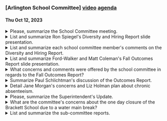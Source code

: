 ### [Arlington School Committee] [video](https://www.youtube.com/watch?v=M1E4zI6zXyA) [agenda](https://arlington.novusagenda.com/agendapublic/MeetingView.aspx?MeetingID=1876&MinutesMeetingID=-1&doctype=Agenda)
#### Thu Oct 12, 2023

<details><summary>Please, summarize the School Committee meeting.</summary>

> The School Committee meeting began with a welcome to the AHS representatives, Amy Kolaru and Mo Higginbotham, who shared updates on sports and club activities. Mr. Spiegel then presented the annual staffing report, highlighting the team effort involved in hiring and onboarding new staff. He also shared demographic data of the district's employees. The committee discussed the district's new strategic plan, specifically strategic priority two, which focuses on valuing all staff. Concerns were raised about the recent closure of Brackett due to a water main issue and the impact on students' learning time. The committee also discussed the upcoming MASC delegate assembly, unanimously voting Mr. Slickman as the delegate and Kersey as the alternate. The meeting concluded with a discussion on current vacancies and future initiatives.
</details><details><summary>List and summarize Ron Spiegel's Diversity and Hiring Report slide presentation.</summary>

> Ron Spiegel's Diversity and Hiring Report presentation covered several key areas. He began by discussing the district's strategic priority two, which focuses on valuing all staff and employees. He then presented demographic data of the district's employees, highlighting the percentage breakdown of different ethnicities. He also discussed the issue of employees choosing not to self-identify their ethnicity. 

Spiegel then moved on to discuss new hires since October 1st, highlighting the diversity of the new staff and the progress made in increasing staff diversity. He also discussed the new Unit A educators, which includes all teachers and people in the Unit A bargaining unit. 

The presentation also covered the district's goal to have more representation of educators that mirror the experience of the students in the district. Spiegel then discussed the challenges in increasing the diversity of the staff, which is part of the district's strategic plan. 

He also presented data on staffing retention rates, highlighting that the district is on par with the state in terms of teacher retention. He then discussed the reasons for hiring new educators in Unit A, which included replacements for retirees and resignations, budget additions, and promotions from teaching assistants or substitutes to licensed educators. 

Spiegel also discussed the reasons for staff departures, which included relocation, compensation issues, dissatisfaction with position, burnout, and career moves. He concluded by discussing current vacancies and initiatives to improve onboarding, training, and professional development.
</details><details><summary>List and summarize each school committee member's comments on the Diversity and Hiring Report.</summary>

> 1. Ms. Morgan asked for clarification on the Dibbles assessment and the frequency of family notifications. She also expressed concern about the widening achievement gaps, particularly in ELA for grades 6-8, and appreciated the attendance data presentation. She asked about the students who took the biology MCAS and the implications for those who did not meet the science MCAS requirement.

2. Ms. Gittleman asked if it was possible to break down the AP section data by income level, as she believed income level could significantly impact access to AP courses. 

3. The AHS representatives asked about the measures being taken to address mental health among the groups that were identified as lower than others in the report. 

Note: Mr. Thielman and Mr. Flickman did not make comments on the Diversity and Hiring Report in the provided context.
</details><details><summary>List and summarize Ford-Walker and Matt Coleman's Fall Outcomes Report slide presentation.</summary>

> In the Fall Outcomes Report, Matt Coleman and Dr. Ford-Walker presented data on student achievement, attendance, and mental health. They highlighted the academic success of students, particularly in AP courses, but also noted areas of growth, such as achievement gaps among different student groups. They showed that these gaps have widened since 2019, particularly in ELA for grades 6-8. They also presented data on chronic absenteeism, showing that certain student groups are absent at a much higher rate. 

In terms of mental health, they noted that certain student groups are showing more mental health concerns. They also discussed the implementation of a new EL curriculum in elementary schools and the establishment of working groups to address issues like sense of belonging and instructional vision. They emphasized the importance of equity in all these initiatives. 

They also discussed the requirement to notify families if their students are not meeting benchmarks in the DIBELS assessment. They ended the presentation by stating that while they are doing a good job, there is still work to be done to ensure equitable access for all students.
</details><details><summary>What concerns and comments were offered by the school committee in regards to the Fall Outcomes Report?</summary>

> The school committee offered several comments and concerns regarding the Fall Outcomes Report. Mr. Schuchman emphasized the importance of seeing a clear connection between the data presented, the action steps, and a desired outcome or goal in school improvement reports. He also clarified the interpretation of student growth numbers, explaining that a school or district mean SGP in the 60 range is extraordinary, not just above average. He also suggested using a color continuum in graphs for easier interpretation. Ms. Morgan expressed concerns about individual school cancellations and the impact on learning time. Ms. Exton praised the professional development sign-ups communication and shared positive feedback from a back-to-school night at Stratton. Ms. Allison-Ampe clarified that the district is tracking and monitoring many groups, not just the focal groups, and raised a question about the reasons behind student absenteeism.
</details><details><summary>Summarize Paul Schlichtman's discussion of the Outcomes Report.</summary>

> Paul Schlichtman discussed the Outcomes Report, focusing on the importance of understanding student growth and achievement. He emphasized the need for a clear connection between data, action steps, and desired outcomes in school improvement reports. He also discussed the student growth percentile (SGP), explaining that it represents a student's place in a distribution and that a score over 60 for a school or district is considered extraordinary. Schlichtman also touched on the importance of color coding in presentations for clarity and understanding. He expressed satisfaction with the district's performance and emphasized the commitment to continuous improvement. He also discussed the tracking and monitoring of various student groups, not just the focal groups, and the importance of understanding why students are absent.
</details><details><summary>Detail Jane Morgan's concerns and Liz Holman plan about chronic absenteeism.</summary>

> Jane Morgan expressed concerns about chronic absenteeism, questioning how the district determines the reasons behind students' absences. She wanted to know if the students were actually sick, if their parents were sick, if they were unable to get to school, or if there were other factors at play. Liz Holman responded by explaining that schools with significant impact on chronic absenteeism have been relentless in tracking trends and following up with families to inquire about the reasons behind absences. She mentioned strategies such as home visits and working with families to address challenges in getting to school. She also noted that chronic absenteeism had increased during the pandemic but was now slowly declining. Liz also mentioned partnering with the Director of Communications and Family Engagement to better handle ongoing chronic cases and identify them sooner.
</details><details><summary>Please, summarize the Superintendent's Update.</summary>

> The Superintendent's Update covered a range of topics. Firstly, it was mentioned that students are excited about the new curriculum and are using different language that they're hearing modeled in the classroom. The district has received a $10,000 Safe and Supportive Schools grant from DESE, with more details on its usage to come. The Teaching and Learning Department successfully rolled out a professional learning platform, Power School, which is used for various district-related tasks including job postings and professional development. Arlington has been selected to be a 2023 Mass Save Climate leader, and the district celebrated the addition of two new electric buses. The Superintendent also shared her evaluation materials and mentioned an additional student at Dallin in grade one, leading to a new paraprofessional position being posted. The update concluded with a discussion about the timeline for evaluations and concerns about school cancellations.
</details><details><summary>What are the committee's concerns about the one day closure of the Brackett School due to a water main break?</summary>

> The committee expressed concerns about the one day closure of the Brackett School due to a water main break. They discussed the need for students to make up the missed day, as per the law requiring 180 school days unless there is a safety emergency. The committee agreed that they need to clarify whether the water main break qualifies as a safety emergency. They also expressed concern about the impact of such closures on students and families.
</details><details><summary>List and summarize the sub-committee reports.</summary>

> The Budget sub-committee did not provide a report as Mr. Cardin requested to be revisited later. The Community Relations sub-committee announced a school committee chat on October 17th at 9 a.m., hosted by Ms. Gittleson and Mr. Thielman, with a focus on the heterogeneous grouping initiative and other high school topics. The Facilities sub-committee will meet on November 2nd at 5:15 p.m. to discuss various reports and other matters. The Policy and Procedures sub-committee mentioned a file review postponed for Doug's review and the need to set a date for it. The Building Committee will meet on November 14th and in December, they will meet in person in the new school. A tour for the school committee will be arranged towards the end of October. The Curriculum, Instruction, Assessment, and Accountability sub-committee will meet on October 23rd to discuss the sixth-grade overnight experience and special education programs. The sub-committee also requested that the CPAC be informed of the agenda.
</details>